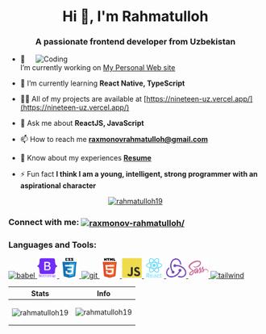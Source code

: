 <h1 align="center">Hi 👋, I'm Rahmatulloh</h1>
<h3 align="center">A passionate frontend developer from Uzbekistan</h3>

<img align="right" alt="Coding" width="450" src="https://github.com/rahmatulloh19/rahmatulloh19/blob/main/readmeGif.gif">
 

- 🔭 I’m currently working on [My Personal Web site](https://nineteen-uz.vercel.app/)

- 🌱 I’m currently learning **React Native, TypeScript**
 
- 👨‍💻 All of my projects are available at [https://nineteen-uz.vercel.app/](https://nineteen-uz.vercel.app/)

- 💬 Ask me about **ReactJS, JavaScript**

- 📫 How to reach me **raxmonovrahmatulloh@gmail.com**

- 📄 Know about my experiences [**Resume**](https://drive.google.com/file/d/1TSkxCHay3T_P1U8my9yRl30Pzk--qd1u/view)

- ⚡ Fun fact **I think I am a young, intelligent, strong programmer with an aspirational character** 

<p align="center"><a href="https://github.com/ryo-ma/github-profile-trophy"><img src="https://github-profile-trophy.vercel.app/?username=rahmatulloh19" alt="rahmatulloh19" /></a> </p>

<h3 align="left">Connect with me: <a href="https://linkedin.com/in/raxmonov-rahmatulloh/" target="blank"><img align="center" src="https://raw.githubusercontent.com/rahuldkjain/github-profile-readme-generator/master/src/images/icons/Social/linked-in-alt.svg" alt="raxmonov-rahmatulloh/" height="20" width="30" /></a></h3>

<h3 align="left">Languages and Tools:</h3>
			<p align="left">
				<a href="https://babeljs.io/" target="_blank" rel="noreferrer">
					<img
						src="https://www.vectorlogo.zone/logos/babeljs/babeljs-icon.svg"
						alt="babel"
						width="40"
						height="40"
					/>
				</a>
				<a href="https://getbootstrap.com" target="_blank" rel="noreferrer">
					<img
						src="https://raw.githubusercontent.com/devicons/devicon/master/icons/bootstrap/bootstrap-plain-wordmark.svg"
						alt="bootstrap"
						width="40"
						height="40"
					/>
				</a>
				<a href="https://www.w3schools.com/css/" target="_blank" rel="noreferrer">
					<img
						src="https://raw.githubusercontent.com/devicons/devicon/master/icons/css3/css3-original-wordmark.svg"
						alt="css3"
						width="40"
						height="40"
					/>
				</a>
				<a href="https://git-scm.com/" target="_blank" rel="noreferrer">
					<img
						src="https://www.vectorlogo.zone/logos/git-scm/git-scm-icon.svg"
						alt="git"
						width="40"
						height="40"
					/>
				</a>
				<a href="https://www.w3.org/html/" target="_blank" rel="noreferrer">
					<img
						src="https://raw.githubusercontent.com/devicons/devicon/master/icons/html5/html5-original-wordmark.svg"
						alt="html5"
						width="40"
						height="40"
					/>
				</a>
				<a
					href="https://developer.mozilla.org/en-US/docs/Web/JavaScript"
					target="_blank"
					rel="noreferrer">
					<img
						src="https://raw.githubusercontent.com/devicons/devicon/master/icons/javascript/javascript-original.svg"
						alt="javascript"
						width="40"
						height="40"
					/>
				</a>
				<a href="https://reactjs.org/" target="_blank" rel="noreferrer">
					<img
						src="https://raw.githubusercontent.com/devicons/devicon/master/icons/react/react-original-wordmark.svg"
						alt="react"
						width="40"
						height="40"
					/>
				</a>
				<a href="https://redux.js.org" target="_blank" rel="noreferrer">
					<img
						src="https://raw.githubusercontent.com/devicons/devicon/master/icons/redux/redux-original.svg"
						alt="redux"
						width="40"
						height="40"
					/>
				</a>
				<a href="https://sass-lang.com" target="_blank" rel="noreferrer">
					<img
						src="https://raw.githubusercontent.com/devicons/devicon/master/icons/sass/sass-original.svg"
						alt="sass"
						width="40"
						height="40"
					/>
				</a>
				<a href="https://tailwindcss.com/" target="_blank" rel="noreferrer">
					<img
						src="https://www.vectorlogo.zone/logos/tailwindcss/tailwindcss-icon.svg"
						alt="tailwind"
						width="40"
						height="40"
					/>
				</a>


| Stats                                                 | Info                                          |
| ----------------------------------------------------- | --------------------------------------------- |
| <img align="center" src="https://github-readme-stats.vercel.app/api?username=rahmatulloh19&show_icons=true&locale=en" alt="rahmatulloh19" /> | <p  align="center" ><img src="https://github-readme-stats.vercel.app/api/top-langs?username=rahmatulloh19&show_icons=true&locale=en&layout=compact" alt="rahmatulloh19" /></p> |


<p>&nbsp;
  
</p>
